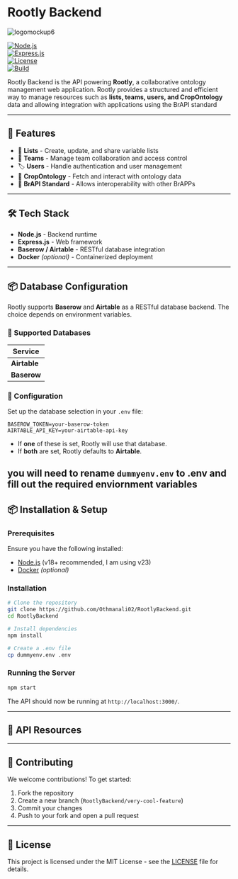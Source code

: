 # Rootly Backend

![logomockup6](https://github.com/user-attachments/assets/4cb7ab1c-9c3a-4134-9917-bb96bac182c3)

[![Node.js](https://img.shields.io/badge/Node.js-18.x-green.svg)](https://nodejs.org/)  
[![Express.js](https://img.shields.io/badge/Express.js-4.x-blue.svg)](https://expressjs.com/)  
[![License](https://img.shields.io/badge/license-MIT-blue.svg)](LICENSE)  
[![Build](https://img.shields.io/github/actions/workflow/status/Othmanali02/Rootly/build.yml)](https://github.com/Othmanali02/Rootly/actions)  

Rootly Backend is the API powering **Rootly**, a collaborative ontology management web application. Rootly provides a structured and efficient way to manage resources such as **lists, teams, users, and CropOntology** data and allowing integration with applications using the BrAPI standard

---

## 🌿 Features

- 📄 **Lists** - Create, update, and share variable lists
- 👥 **Teams** - Manage team collaboration and access control
- 🏷 **Users** - Handle authentication and user management
- 🌿 **CropOntology** - Fetch and interact with ontology data
- 🔗 **BrAPI Standard** - Allows interoperability with other BrAPPs

---

## 🛠️ Tech Stack

- **Node.js** - Backend runtime
- **Express.js** - Web framework
- **Baserow / Airtable** - RESTful database integration
- **Docker** *(optional)* - Containerized deployment

---

## 📦 Database Configuration

Rootly supports **Baserow** and **Airtable** as a RESTful database backend. The choice depends on environment variables.

### 🔗 Supported Databases

| Service  |
|----------|
| **Airtable**  | ![airtablecropped](https://github.com/user-attachments/assets/15f199c0-d3db-48f5-a6f2-d8af05db148a)
| **Baserow**   | ![baserow](https://github.com/user-attachments/assets/bd187c9f-35a5-4906-a9e1-4e61075a58a7)

### 🔧 Configuration

Set up the database selection in your `.env` file:

```env
BASEROW_TOKEN=your-baserow-token
AIRTABLE_API_KEY=your-airtable-api-key
```

- If **one** of these is set, Rootly will use that database.
- If **both** are set, Rootly defaults to **Airtable**.

you will need to rename ```dummyenv.env``` to .env and fill out the required enviornment variables
---

## 📦 Installation & Setup

### Prerequisites

Ensure you have the following installed:

- [Node.js](https://nodejs.org/) (v18+ recommended, I am using v23)
- [Docker](https://www.docker.com/) *(optional)*

### Installation

```bash
# Clone the repository
git clone https://github.com/Othmanali02/RootlyBackend.git
cd RootlyBackend

# Install dependencies
npm install

# Create a .env file
cp dummyenv.env .env
```

### Running the Server

```bash
npm start
```

The API should now be running at `http://localhost:3000/`.

---

## 🔗 API Resources


---

## 🤝 Contributing

We welcome contributions! To get started:

1. Fork the repository
2. Create a new branch (`RootlyBackend/very-cool-feature`)
3. Commit your changes
4. Push to your fork and open a pull request

---

## 📜 License

This project is licensed under the MIT License - see the [LICENSE](LICENSE) file for details.
